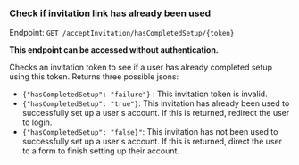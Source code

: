 ### Check if invitation link has already been used
Endpoint: `GET /acceptInvitation/hasCompletedSetup/{token}`

**This endpoint can be accessed without authentication.**

Checks an invitation token to see if a user has already completed setup using this token. Returns three possible jsons: 

* `{"hasCompletedSetup": "failure"}` : This invitation token is invalid.
* `{"hasCompletedSetup": "true"}`: This invitation has already been used to successfully set up a user's account. If this is returned, redirect the user to login.
* `{"hasCompletedSetup": "false}"`: This invitation has not been used to successfully set up a user's account. If this is returned, direct the user to a form to finish setting up their account.
